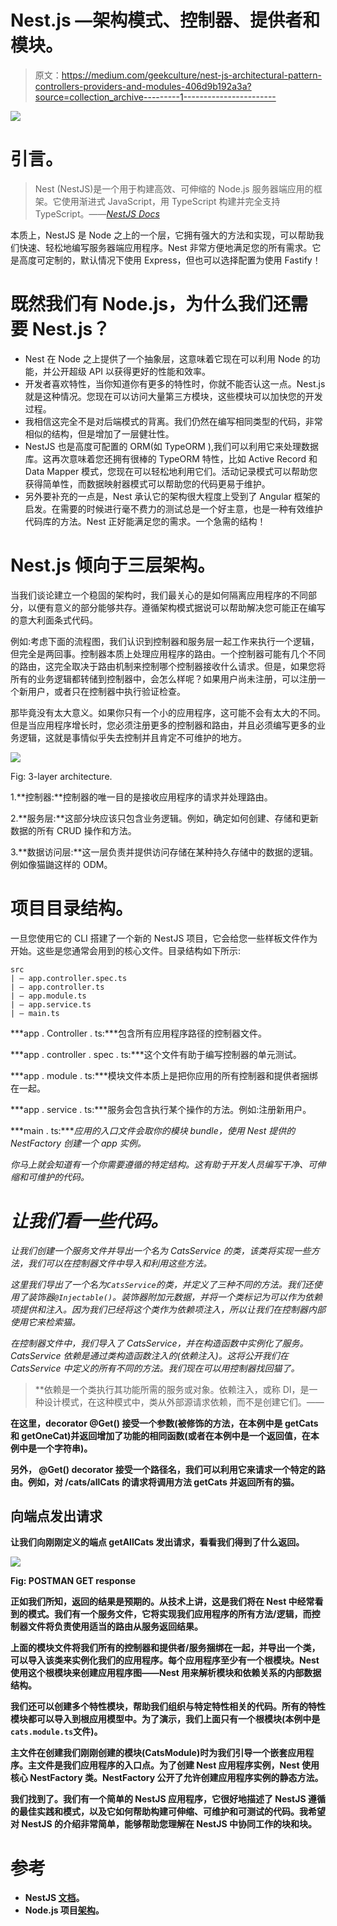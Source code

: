 # Nest.js —架构模式、控制器、提供者和模块。

> 原文：<https://medium.com/geekculture/nest-js-architectural-pattern-controllers-providers-and-modules-406d9b192a3a?source=collection_archive---------1----------------------->

![](img/89aa64040d26867abbab773dd0ead8e4.png)

# 引言。

> Nest (NestJS)是一个用于构建高效、可伸缩的 Node.js 服务器端应用的框架。它使用渐进式 JavaScript，用 TypeScript 构建并完全支持 TypeScript。——[*NestJS Docs*](https://docs.nestjs.com/)

本质上，NestJS 是 Node 之上的一个层，它拥有强大的方法和实现，可以帮助我们快速、轻松地编写服务器端应用程序。Nest 非常方便地满足您的所有需求。它是高度可定制的，默认情况下使用 Express，但也可以选择配置为使用 Fastify！

# 既然我们有 Node.js，为什么我们还需要 Nest.js？

*   Nest 在 Node 之上提供了一个抽象层，这意味着它现在可以利用 Node 的功能，并公开超级 API 以获得更好的性能和效率。
*   开发者喜欢特性，当你知道你有更多的特性时，你就不能否认这一点。Nest.js 就是这种情况。您现在可以访问大量第三方模块，这些模块可以加快您的开发过程。
*   我相信这完全不是对后端模式的背离。我们仍然在编写相同类型的代码，非常相似的结构，但是增加了一层健壮性。
*   NestJS 也是高度可配置的 ORM(如 TypeORM ),我们可以利用它来处理数据库。这再次意味着您还拥有很棒的 TypeORM 特性，比如 Active Record 和 Data Mapper 模式，您现在可以轻松地利用它们。活动记录模式可以帮助您获得简单性，而数据映射器模式可以帮助您的代码更易于维护。
*   另外要补充的一点是，Nest 承认它的架构很大程度上受到了 Angular 框架的启发。在需要的时候进行毫不费力的测试总是一个好主意，也是一种有效维护代码库的方法。Nest 正好能满足您的需求。一个急需的结构！

# Nest.js 倾向于三层架构。

当我们谈论建立一个稳固的架构时，我们最关心的是如何隔离应用程序的不同部分，以便有意义的部分能够共存。遵循架构模式据说可以帮助解决您可能正在编写的意大利面条式代码。

例如:考虑下面的流程图，我们认识到控制器和服务层一起工作来执行一个逻辑，但完全是两回事。控制器本质上处理应用程序的路由。一个控制器可能有几个不同的路由，这完全取决于路由机制来控制哪个控制器接收什么请求。但是，如果您将所有的业务逻辑都转储到控制器中，会怎么样呢？如果用户尚未注册，可以注册一个新用户，或者只在控制器中执行验证检查。

那毕竟没有太大意义。如果你只有一个小的应用程序，这可能不会有太大的不同。但是当应用程序增长时，您必须注册更多的控制器和路由，并且必须编写更多的业务逻辑，这就是事情似乎失去控制并且肯定不可维护的地方。

![](img/7a9d8868745e222f71cd93130a923861.png)

Fig: 3-layer architecture.

1.**控制器:**控制器的唯一目的是接收应用程序的请求并处理路由。

2.**服务层:**这部分块应该只包含业务逻辑。例如，确定如何创建、存储和更新数据的所有 CRUD 操作和方法。

3.**数据访问层:**这一层负责并提供访问存储在某种持久存储中的数据的逻辑。例如像猫鼬这样的 ODM。

# 项目目录结构。

一旦您使用它的 CLI 搭建了一个新的 NestJS 项目，它会给您一些样板文件作为开始。这些是您通常会用到的核心文件。目录结构如下所示:

```
src
| — app.controller.spec.ts
| — app.controller.ts
| — app.module.ts
| — app.service.ts
| — main.ts
```

***app . Controller . ts:***包含所有应用程序路径的控制器文件。

***app . controller . spec . ts:***这个文件有助于编写控制器的单元测试。

***app . module . ts:***模块文件本质上是把你应用的所有控制器和提供者捆绑在一起。

***app . service . ts:***服务会包含执行某个操作的方法。例如:注册新用户。

***main . ts:****应用的入口文件会取你的模块 bundle，使用 Nest 提供的 NestFactory 创建一个 app 实例。*

*你马上就会知道有一个你需要遵循的特定结构。这有助于开发人员编写干净、可伸缩和可维护的代码。*

# *让我们看一些代码。*

*让我们创建一个服务文件并导出一个名为 CatsService 的类，该类将实现一些方法，我们可以在控制器文件中导入和利用这些方法。*

*这里我们导出了一个名为`CatsService`的类，并定义了三种不同的方法。我们还使用了装饰器`@Injectable()`。装饰器附加元数据，并将一个类标记为可以作为依赖项提供和注入。因为我们已经将这个类作为依赖项注入，所以让我们在控制器内部使用它来检索猫。*

*在控制器文件中，我们导入了 CatsService，并在构造函数中实例化了服务。CatsService 依赖是通过类构造函数注入的(依赖注入)。这将公开我们在 CatsService 中定义的所有不同的方法。我们现在可以用控制器找回猫了。*

> **依赖是一个类执行其功能所需的服务或对象。依赖注入，或称 DI，是一种设计模式，在这种模式中，类从外部源请求依赖，而不是创建它们。——*[](https://angular.io/guide/dependency-injection)*

**在这里，decorator **@Get()** 接受一个参数(被修饰的方法，在本例中是 getCats 和 getOneCat)并返回增加了功能的相同函数(或者在本例中是一个返回值，在本例中是一个字符串)。**

**另外， **@Get()** decorator 接受一个路径名，我们可以利用它来请求一个特定的路由。例如，对 **/cats/allCats** 的请求将调用方法 **getCats** 并返回所有的猫。**

## **向端点发出请求**

**让我们向刚刚定义的端点 **getAllCats** 发出请求，看看我们得到了什么返回。**

**![](img/25f09fccae287169610e795e065c0b6e.png)**

**Fig: POSTMAN GET response**

**正如我们所知，返回的结果是预期的。从技术上讲，这是我们将在 Nest 中经常看到的模式。我们有一个服务文件，它将实现我们应用程序的所有方法/逻辑，而控制器文件将负责使用适当的路由从服务返回结果。**

**上面的模块文件将我们所有的控制器和提供者/服务捆绑在一起，并导出一个类，可以导入该类来实例化我们的应用程序。每个应用程序至少有一个根模块。Nest 使用这个根模块来创建应用程序图——Nest 用来解析模块和依赖关系的内部数据结构。**

**我们还可以创建多个特性模块，帮助我们组织与特定特性相关的代码。所有的特性模块都可以导入到根应用模型中。为了演示，我们上面只有一个根模块(本例中是`cats.module.ts`文件)。**

**主文件在创建我们刚刚创建的模块(CatsModule)时为我们引导一个嵌套应用程序。主文件是我们应用程序的入口点。为了创建 Nest 应用程序实例，Nest 使用核心 NestFactory 类。NestFactory 公开了允许创建应用程序实例的静态方法。**

**我们找到了。我们有一个简单的 NestJS 应用程序，它很好地描述了 NestJS 遵循的最佳实践和模式，以及它如何帮助构建可伸缩、可维护和可测试的代码。我希望对 NestJS 的介绍非常简单，能够帮助您理解在 NestJS 中协同工作的块和块。**

# **参考**

*   **NestJS [文档](https://docs.nestjs.com/)。**
*   **Node.js 项目[架构](https://dev.to/santypk4/bulletproof-node-js-project-architecture-4epf)。**